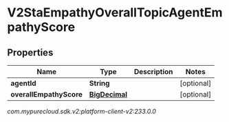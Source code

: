 # V2StaEmpathyOverallTopicAgentEmpathyScore


## Properties

| Name | Type | Description | Notes |
| ------------ | ------------- | ------------- | ------------- |
| **agentId** | **String** |  |  [optional] |
| **overallEmpathyScore** | [**BigDecimal**](BigDecimal) |  |  [optional] |




_com.mypurecloud.sdk.v2:platform-client-v2:233.0.0_
